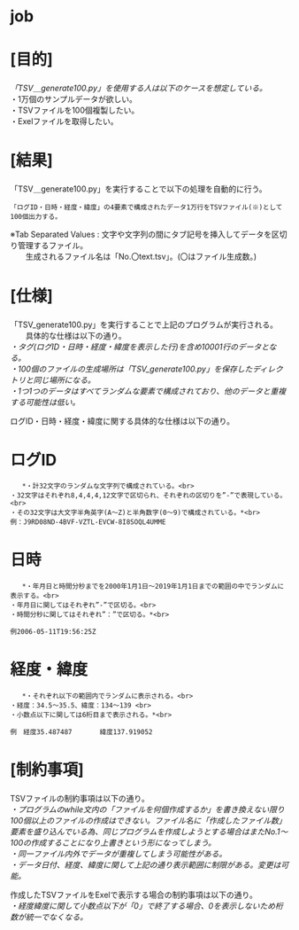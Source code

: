 # job

# [目的]<h3>
*「TSV＿generate100.py」を使用する人は以下のケースを想定している。*<br>
	・1万個のサンプルデータが欲しい。<br>
	・TSVファイルを100個複製したい。<br>
	・Exelファイルを取得したい。<br>

# [結果]<h3>
「TSV＿generate100.py」を実行することで以下の処理を自動的に行う。<br>

	「ログID・日時・経度・緯度」の4要素で構成されたデータ1万行をTSVファイル(※)として100個出力する。

※Tab Separated Values : 文字や文字列の間にタブ記号を挿入してデータを区切り管理するファイル。<br>
　　生成されるファイル名は「No.〇text.tsv」。(〇はファイル生成数。)<br>

# [仕様]<h3>
「TSV_generate100.py」を実行することで上記のプログラムが実行される。<br>
　　具体的な仕様は以下の通り。<br>
       *・タグ(ログID・日時・経度・緯度を表示した行)を含め10001行のデータとなる。<br>
	・100個のファイルの生成場所は「TSV_generate100.py」を保存したディレクトリと同じ場所になる。<br>
	・1つ1つのデータはすべてランダムな要素で構成されており、他のデータと重複する可能性は低い。*<br>

ログID・日時・経度・緯度に関する具体的な仕様は以下の通り。<br>

# ログID<h4>
       *・計32文字のランダムな文字列で構成されている。<br>
	・32文字はそれぞれ8,4,4,4,12文字で区切られ、それぞれの区切りを”‐”で表現している。<br>
	・その32文字は大文字半角英字(A～Z)と半角数字(0～9)で構成されている。*<br>
	例：J9RD08ND-4BVF-VZTL-EVCW-8I8SOQL4UMME

# 日時 <h4>
       *・年月日と時間分秒までを2000年1月1日～2019年1月1日までの範囲の中でランダムに表示する。<br>
	・年月日に関してはそれぞれ”‐”で区切る。<br>
	・時間分秒に関してはそれぞれ”：”で区切る。*<br>

	例2006-05-11T19:56:25Z
       
# 経度・緯度<h4>
       *・それぞれ以下の範囲内でランダムに表示される。<br>
	・経度：34.5～35.5、緯度：134～139 <br>
	・小数点以下に関しては6桁目まで表示される。*<br>

	例　経度35.487487		緯度137.919052

# [制約事項]<h3>
TSVファイルの制約事項は以下の通り。<br>
       *・プログラムのwhile文内の「ファイルを何個作成するか」を書き換えない限り100個以上のファイルの作成はできない。ファイル名に「作成したファイル数」要素を盛り込んでいる為、同じプログラムを作成しようとする場合はまたNo.1～100の作成することになり上書きという形になってしまう。<br>
	・同一ファイル内外でデータが重複してしまう可能性がある。<br>
	・データ日付、経度、緯度に関して上記の通り表示範囲に制限がある。変更は可能。*<br>

作成したTSVファイルをExelで表示する場合の制約事項は以下の通り。<br>
	*・経度緯度に関して小数点以下が「0」で終了する場合、0を表示しないため桁数が統一でなくなる。*

